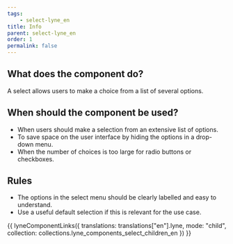 ```yaml
---
tags: 
    - select-lyne_en
title: Info
parent: select-lyne_en
order: 1
permalink: false
---
```


## What does the component do?
A select allows users to make a choice from a list of several options.

## When should the component be used?
* When users should make a selection from an extensive list of options.
* To save space on the user interface by hiding the options in a drop-down menu.
* When the number of choices is too large for radio buttons or checkboxes.

## Rules
* The options in the select menu should be clearly labelled and easy to understand.
* Use a useful default selection if this is relevant for the use case.

{{ lyneComponentLinks({
  translations: translations["en"].lyne,
  mode: "child",
  collection: collections.lyne_components_select_children_en
}) }}